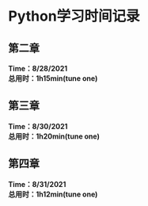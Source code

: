 # Python学习时间记录

## 第二章
**Time：8/28/2021                  
  总用时：1h15min(tune one)**
    
## 第三章
**Time：8/30/2021                  
  总用时：1h20min(tune one)**
    
## 第四章
**Time：8/31/2021                  
  总用时：1h12min(tune one)**